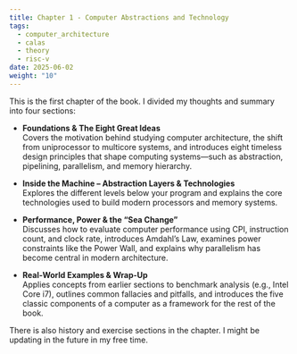 ```yaml
---
title: Chapter 1 - Computer Abstractions and Technology
tags:
  - computer_architecture
  - calas
  - theory
  - risc-v
date: 2025-06-02
weight: "10"
---
```

This is the first chapter of the book. I divided my thoughts and summary into four sections:
- **Foundations & The Eight Great Ideas**  
    Covers the motivation behind studying computer architecture, the shift from uniprocessor to multicore systems, and introduces eight timeless design principles that shape computing systems—such as abstraction, pipelining, parallelism, and memory hierarchy.
    
- **Inside the Machine – Abstraction Layers & Technologies**  
    Explores the different levels below your program and explains the core technologies used to build modern processors and memory systems.
    
- **Performance, Power & the “Sea Change”**  
    Discusses how to evaluate computer performance using CPI, instruction count, and clock rate, introduces Amdahl’s Law, examines power constraints like the Power Wall, and explains why parallelism has become central in modern architecture.
    
- **Real-World Examples & Wrap-Up**  
    Applies concepts from earlier sections to benchmark analysis (e.g., Intel Core i7), outlines common fallacies and pitfalls, and introduces the five classic components of a computer as a framework for the rest of the book.

There is also history and exercise sections in the chapter. I might be updating in the future in my free time.